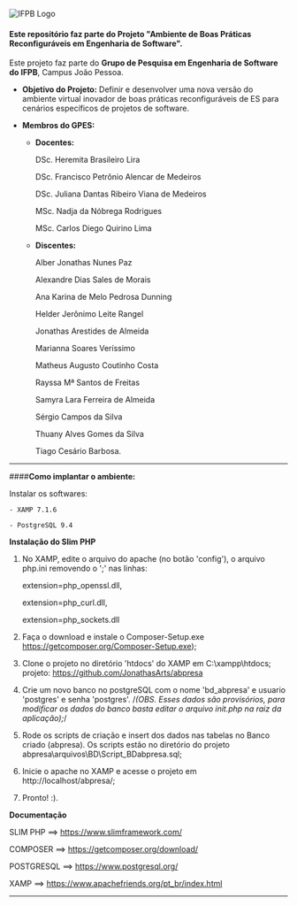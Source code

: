 ![IFPB Logo](http://joaopessoa.ifpb.edu.br/horario/imagens/logo_campus.png)

#### **Este repositório faz parte do Projeto "Ambiente de Boas Práticas Reconfiguráveis em Engenharia de Software".**

Este projeto faz parte do **Grupo de Pesquisa em Engenharia de Software do IFPB**, Campus João Pessoa.

* **Objetivo do Projeto:** Definir e desenvolver uma nova versão do ambiente virtual inovador de boas
práticas reconfiguráveis de ES para cenários específicos de projetos de software.

* **Membros do GPES:**
    - **Docentes:**
        

        DSc. Heremita Brasileiro Lira
        
        DSc. Francisco Petrônio Alencar de Medeiros
        
        DSc. Juliana Dantas Ribeiro Viana de Medeiros
        
        MSc. Nadja da Nóbrega Rodrigues
        
        MSc. Carlos Diego Quirino Lima
        
    - **Discentes:**
        
        Alber Jonathas Nunes Paz

        Alexandre Dias Sales de Morais
        
        Ana Karina de Melo Pedrosa Dunning

        Helder Jerônimo Leite Rangel

        Jonathas Arestides de Almeida

        Marianna Soares Veríssimo

        Matheus Augusto Coutinho Costa
        
        Rayssa Mª Santos de Freitas

        Samyra Lara Ferreira de Almeida

        Sérgio Campos da Silva

        Thuany Alves Gomes da Silva
        
        Tiago Cesário Barbosa.   

______________________________________________________________________

####**Como implantar o ambiente:**

Instalar os softwares:

    - XAMP 7.1.6
    
    - PostgreSQL 9.4

 **Instalação do Slim PHP**

1. No XAMP, edite o arquivo do apache (no botão 'config'), o arquivo 
php.ini removendo o ';' nas linhas:

	extension=php_openssl.dll,
	
	extension=php_curl.dll,
	
	extension=php_sockets.dll
	
4. Faça o download e instale o Composer-Setup.exe 
	https://getcomposer.org/Composer-Setup.exe);

5. Clone o projeto no diretório 'htdocs' do XAMP em C:\xampp\htdocs;
	projeto: https://github.com/JonathasArts/abpresa

6. Crie um novo banco no postgreSQL com o nome 'bd_abpresa' e usuario  'postgres' e senha 'postgres'.
	/*(OBS. Esses dados são provisórios, para modificar os dados do 
	banco basta editar o arquivo init.php na raiz da aplicação);*/

7. Rode os scripts de criação e insert dos dados nas tabelas no 
Banco criado (abpresa). Os scripts estão no diretório do projeto 
abpresa\arquivos\BD\Script_BDabpresa.sql;

8. Inicie o apache no XAMP e acesse o projeto em 
http://localhost/abpresa/;

9. Pronto!  :).


**Documentação**

SLIM PHP 	==> https://www.slimframework.com/

COMPOSER 	==> https://getcomposer.org/download/

POSTGRESQL 	==> https://www.postgresql.org/

XAMP 		==> https://www.apachefriends.org/pt_br/index.html

--------------------------------------------------------------------
